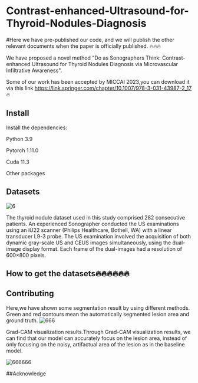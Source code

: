 # Contrast-enhanced-Ultrasound-for-Thyroid-Nodules-Diagnosis

#Here we have pre-published our code, and we will publish the other relevant documents when the paper is officially published. 🔥🔥🔥

We have proposed a novel method "Do as Sonographers Think: Contrast-enhanced Ultrasound for Thyroid Nodules Diagnosis via Microvascular Infiltrative Awareness".

Some of our work has been accepted by MICCAI 2023,you can download it via this link https://link.springer.com/chapter/10.1007/978-3-031-43987-2_17   🔥


## Install
Install the dependencies:

Python 3.9

Pytorch 1.11.0

Cuda 11.3

Other packages


## Datasets

![6](https://github.com/haozhiwen-fighting/Contrast-enhanced-Ultrasound-for-Thyroid-Nodules-Diagnosis/assets/149654243/99606149-8880-44b8-b4bb-bbe2892e5136)


The thyroid nodule dataset used in this study comprised 282 consecutive patients.
An experienced Sonographer conducted the US examinations
using an iU22 scanner (Philips Healthcare, Bothell, WA) with
a linear transducer L9-3 probe. The US examination involved
the acquisition of both dynamic gray-scale US and CEUS
images simultaneously, using the dual-image display format.
Each frame of the dual-images had a resolution of 600×800
pixels. 
## How to get the datasets🔥🔥🔥🔥🔥🔥


## Contributing

Here,we have shown some segmentation result by using different methods. Green and red contours mean the automatically segmented lesion area and ground truth.
![666](https://github.com/haozhiwen-fighting/Contrast-enhanced-Ultrasound-for-Thyroid-Nodules-Diagnosis/assets/149654243/e1e03307-2272-4a05-8dcc-5f3e1eae7bed)



Grad-CAM visualization results.Through Grad-CAM visualization results, we can find that our model can accurately focus on the lesion area, instead of only focusing on the noisy, artifactual area of the lesion as in the baseline model.

![666666](https://github.com/haozhiwen-fighting/Contrast-enhanced-Ultrasound-for-Thyroid-Nodules-Diagnosis/assets/149654243/d37f1c29-3bf9-4710-a91c-35646fc30e02)

##Acknowledge








